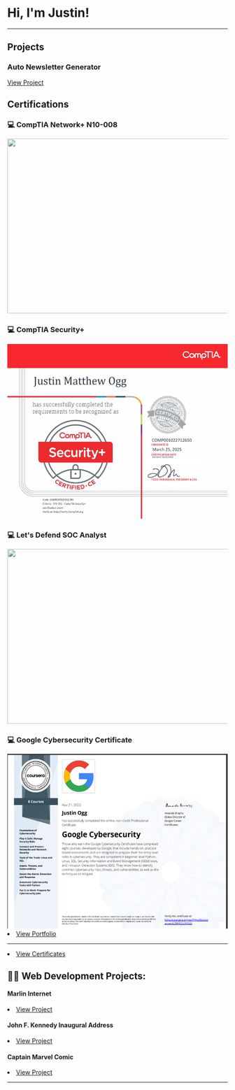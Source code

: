 <h1>Hi, I'm Justin! </h1>

 <hr>

 <h2> Projects </h2>

<h3> Auto Newsletter Generator </h3>

 <a href=https://github.com/jogg7/Auto-Newsletter-Generator/tree/main> View Project </a>


 <h2> Certifications </h2>

 <h3> 💻 CompTIA Network+ N10-008 </h3>

<img src="[https://github.com/jogg7/Certificates-Certifications/blob/main/Google%20cybersecurity%20Cert%20SS.png](https://github.com/jogg7/Certificates-Certifications/blob/main/CompTIA%20Network%2B%20ce%20certificate.pdf)" width="600" height="400">

<h3> 💻 CompTIA Security+ </h3>

<img src="https://github.com/jogg7/Certificates-Certifications/blob/a69bd625d449e1951ef5bb6ff43959595c6b46da/CompTIA%20Security%2B%20ce%20certificate%20(1)-1.png" width="600" height="400">

<h3> 💻 Let's Defend SOC Analyst </h3>

<img src="[https://github.com/jogg7/Certificates-Certifications/blob/main/Google%20cybersecurity%20Cert%20SS.png](https://github.com/jogg7/Certificates-Certifications/blob/main/4db429a9-6899-40c9-8d06-5eff3b412640.png)" width="600" height="400">

<h3> 💻 Google Cybersecurity Certificate </h3>

<img src="https://github.com/jogg7/Certificates-Certifications/blob/main/Google%20cybersecurity%20Cert%20SS.png" width="600" height="400">

<li><a href="https://github.com/jogg7/google-cybersecurity-certificate">View Portfolio</a></li>

 <hr>

<li><a href="https://github.com/jogg7/Certificates-Certifications">View Certificates</a></li>



<h2>👨‍💻 Web Development Projects:</h2>

<h4>Marlin Internet</h4>

<li><a href="https://github.com/jogg7/Marlin-Internet">View Project</a></li>

<h4>John F. Kennedy Inaugural Address</h4>

<li><a href="https://github.com/jogg7/John-F.-Kennedy-Inaugural-Address">View Project</a></li>

<h4>Captain Marvel Comic</h4>

<li><a href="https://github.com/jogg7/Captain-Marvel-Comic-Website">View Project</a></li>

 <hr>



